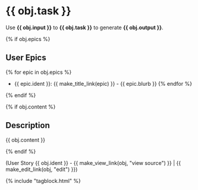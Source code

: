 # {{ obj.task }}

Use **{{ obj.input }}** to **{{ obj.task }}** to generate **{{ obj.output }}**.

{% if obj.epics %}
## User Epics

{% for epic in obj.epics %}
* {{ epic.ident }}: {{ make_title_link(epic) }} - {{ epic.blurb }}
{% endfor %}

{% endif %}

{% if obj.content %}
## Description

{{ obj.content }}

{% endif %}

(User Story {{ obj.ident }} - {{ make_view_link(obj, "view source") }} | {{ make_edit_link(obj, "edit") }})

{% include "tagblock.html" %}

